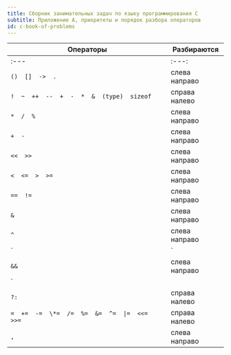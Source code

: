 ```yaml
---
title: Сборник занимательных задач по языку программирования C
subtitle: Приложение A, приоритеты и порядок разбора операторов
id: c-book-of-problems
---
```


|                  Операторы                     |  Разбираются  |
|------------------------------------------------|---------------|
| :---                                           |     :---:     |
| `()  []  ->  .`                                | слева направо |
| `!  ~  ++  --  +  -  *  &  (type)  sizeof`     | справа налево |
| `*  /  %`                                      | слева направо |
| `+  -`                                         | слева направо |
| `<<  >>`                                       | слева направо |
| `<  <=  >  >=`                                 | слева направо |
| `==  !=`                                       | слева направо |
| `&`                                            | слева направо |
| `^`                                            | слева направо |
| `|`                                            | слева направо |
| `&&`                                           | слева направо |
| `||`                                           | слева направо |
| `?:`                                           | справа налево |
| `=  +=  -=  \*=  /=  %=  &=  ^=  \|=  <<=  >>=`| справа налево |
| `,`                                            | слева направо |
